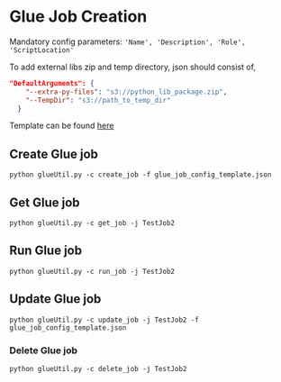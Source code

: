 # Glue Job Creation


Mandatory config parameters: `'Name', 'Description', 'Role', 'ScriptLocation'`

To add external libs zip and temp directory, json should consist of,

```json
"DefaultArguments": {
    "--extra-py-files": "s3://python_lib_package.zip",
    "--TempDir": "s3://path_to_temp_dir"
  }
```

Template can be found [here](./glue_job_config_template.json)

## Create Glue job

```shell script
python glueUtil.py -c create_job -f glue_job_config_template.json
```

## Get Glue job

```shell script
python glueUtil.py -c get_job -j TestJob2
```

## Run Glue job

```shell script
python glueUtil.py -c run_job -j TestJob2
```

## Update Glue job

```shell script
python glueUtil.py -c update_job -j TestJob2 -f glue_job_config_template.json
```

### Delete Glue job

```shell script
python glueUtil.py -c delete_job -j TestJob2
```
